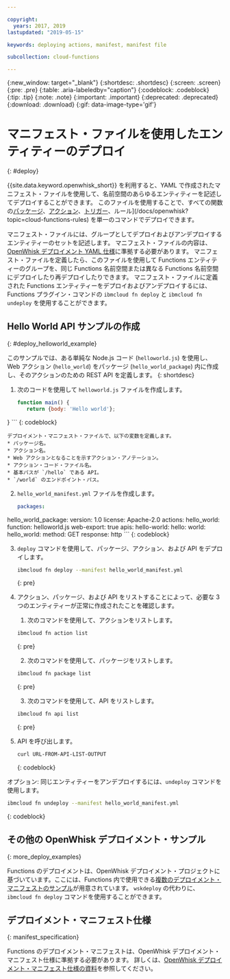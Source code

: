 ```yaml
---

copyright:
  years: 2017, 2019
lastupdated: "2019-05-15"

keywords: deploying actions, manifest, manifest file

subcollection: cloud-functions

---
```


{:new_window: target="_blank"}
{:shortdesc: .shortdesc}
{:screen: .screen}
{:pre: .pre}
{:table: .aria-labeledby="caption"}
{:codeblock: .codeblock}
{:tip: .tip}
{:note: .note}
{:important: .important}
{:deprecated: .deprecated}
{:download: .download}
{:gif: data-image-type='gif'}

# マニフェスト・ファイルを使用したエンティティーのデプロイ
{: #deploy}

{{site.data.keyword.openwhisk_short}} を利用すると、YAML で作成されたマニフェスト・ファイルを使用して、名前空間のあらゆるエンティティーを記述してデプロイすることができます。 このファイルを使用することで、すべての関数の[パッケージ](/docs/openwhisk?topic=cloud-functions-pkg_ov)、[アクション](/docs/openwhisk?topic=cloud-functions-actions)、[トリガー](/docs/openwhisk?topic=cloud-functions-triggers)、ルール](/docs/openwhisk?topic=cloud-functions-rules) を単一のコマンドでデプロイできます。

マニフェスト・ファイルには、グループとしてデプロイおよびアンデプロイするエンティティーのセットを記述します。 マニフェスト・ファイルの内容は、[OpenWhisk デプロイメント YAML 仕様](https://github.com/apache/incubator-openwhisk-wskdeploy/tree/master/specification#package-specification)に準拠する必要があります。 マニフェスト・ファイルを定義したら、このファイルを使用して Functions エンティティーのグループを、同じ Functions 名前空間または異なる Functions 名前空間にデプロイしたり再デプロイしたりできます。 マニフェスト・ファイルに定義された Functions エンティティーをデプロイおよびアンデプロイするには、Functions プラグイン・コマンドの `ibmcloud fn deploy` と `ibmcloud fn undeploy` を使用することができます。

## Hello World API サンプルの作成
{: #deploy_helloworld_example}

このサンプルでは、ある単純な Node.js コード (`helloworld.js`) を使用し、Web アクション (`hello_world`) をパッケージ (`hello_world_package`) 内に作成し、そのアクションのための REST API を定義します。
{: shortdesc}

1. 次のコードを使用して `helloworld.js` ファイルを作成します。

    ```javascript
    function main() {
       return {body: 'Hello world'};
}
    ```
    {: codeblock}

    デプロイメント・マニフェスト・ファイルで、以下の変数を定義します。
    * パッケージ名。
    * アクション名。
    * Web アクションとなることを示すアクション・アノテーション。
    * アクション・コード・ファイル名。
    * 基本パスが `/hello` である API。
    * `/world` のエンドポイント・パス。

2. `hello_world_manifest.yml` ファイルを作成します。

    ```yaml
    packages:
  hello_world_package:
    version: 1.0
    license: Apache-2.0
    actions:
      hello_world:
        function: helloworld.js
        web-export: true
    apis:
      hello-world:
        hello:
          world:
            hello_world:
              method: GET
              response: http
    ```
    {: codeblock}

3. `deploy` コマンドを使用して、パッケージ、アクション、および API をデプロイします。

    ```sh
    ibmcloud fn deploy --manifest hello_world_manifest.yml
    ```
    {: pre}

4. アクション、パッケージ、および API をリストすることによって、必要な 3 つのエンティティーが正常に作成されたことを確認します。

    1. 次のコマンドを使用して、アクションをリストします。

      ```sh
      ibmcloud fn action list
      ```
      {: pre}

    2. 次のコマンドを使用して、パッケージをリストします。

      ```sh
      ibmcloud fn package list
      ```
      {: pre}

    3. 次のコマンドを使用して、API をリストします。

      ```sh
      ibmcloud fn api list
      ```
      {: pre}

5. API を呼び出します。

    ```sh
    curl URL-FROM-API-LIST-OUTPUT
    ```
    {: codeblock}

オプション: 同じエンティティーをアンデプロイするには、`undeploy` コマンドを使用します。

```sh
ibmcloud fn undeploy --manifest hello_world_manifest.yml
```
{: codeblock}

## その他の OpenWhisk デプロイメント・サンプル
{: more_deploy_examples}

Functions のデプロイメントは、OpenWhisk デプロイメント・プロジェクトに基づいています。ここには、Functions 内で使用できる[複数のデプロイメント・マニフェストのサンプル](https://github.com/apache/incubator-openwhisk-wskdeploy/blob/master/docs/programming_guide.md#guided-examples)が用意されています。  `wskdeploy` の代わりに、`ibmcloud fn deploy` コマンドを使用することができます。

## デプロイメント・マニフェスト仕様
{: manifest_specification}

Functions のデプロイメント・マニフェストは、OpenWhisk デプロイメント・マニフェスト仕様に準拠する必要があります。 詳しくは、[OpenWhisk デプロイメント・マニフェスト仕様の資料](https://github.com/apache/incubator-openwhisk-wskdeploy/tree/master/specification#openwhisk-packaging-specification)を参照してください。
